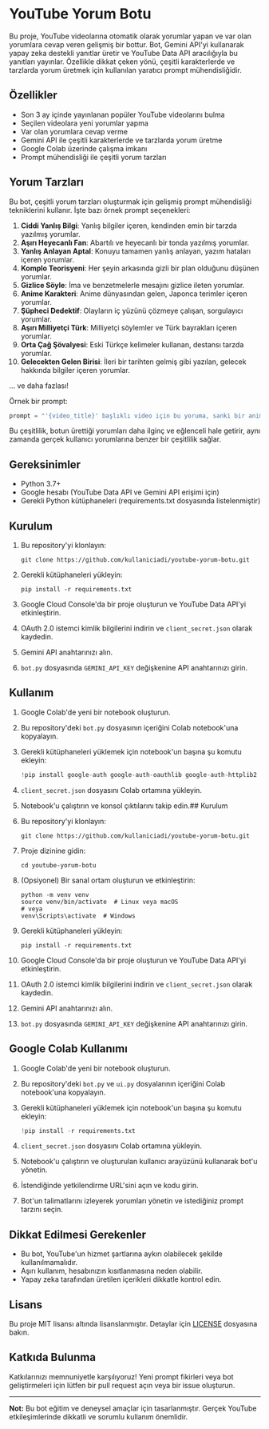 # YouTube Yorum Botu

Bu proje, YouTube videolarına otomatik olarak yorumlar yapan ve var olan yorumlara cevap veren gelişmiş bir bottur. Bot, Gemini API'yi kullanarak yapay zeka destekli yanıtlar üretir ve YouTube Data API aracılığıyla bu yanıtları yayınlar. Özellikle dikkat çeken yönü, çeşitli karakterlerde ve tarzlarda yorum üretmek için kullanılan yaratıcı prompt mühendisliğidir.

## Özellikler

- Son 3 ay içinde yayınlanan popüler YouTube videolarını bulma
- Seçilen videolara yeni yorumlar yapma
- Var olan yorumlara cevap verme
- Gemini API ile çeşitli karakterlerde ve tarzlarda yorum üretme
- Google Colab üzerinde çalışma imkanı
- Prompt mühendisliği ile çeşitli yorum tarzları

## Yorum Tarzları

Bu bot, çeşitli yorum tarzları oluşturmak için gelişmiş prompt mühendisliği tekniklerini kullanır. İşte bazı örnek prompt seçenekleri:

1. **Ciddi Yanlış Bilgi**: Yanlış bilgiler içeren, kendinden emin bir tarzda yazılmış yorumlar.
2. **Aşırı Heyecanlı Fan**: Abartılı ve heyecanlı bir tonda yazılmış yorumlar.
3. **Yanlış Anlayan Aptal**: Konuyu tamamen yanlış anlayan, yazım hataları içeren yorumlar.
4. **Komplo Teorisyeni**: Her şeyin arkasında gizli bir plan olduğunu düşünen yorumlar.
5. **Gizlice Söyle**: İma ve benzetmelerle mesajını gizlice ileten yorumlar.
6. **Anime Karakteri**: Anime dünyasından gelen, Japonca terimler içeren yorumlar.
7. **Şüpheci Dedektif**: Olayların iç yüzünü çözmeye çalışan, sorgulayıcı yorumlar.
8. **Aşırı Milliyetçi Türk**: Milliyetçi söylemler ve Türk bayrakları içeren yorumlar.
9. **Orta Çağ Şövalyesi**: Eski Türkçe kelimeler kullanan, destansı tarzda yorumlar.
10. **Gelecekten Gelen Birisi**: İleri bir tarihten gelmiş gibi yazılan, gelecek hakkında bilgiler içeren yorumlar.

... ve daha fazlası!

Örnek bir prompt:

```python
prompt = "'{video_title}' başlıklı video için bu yoruma, sanki bir anime karakteriymişsin ve burası bir anime dünyasıymış gibi cevap ver. Konuşmalarında Japonca kelimeler kullan ama romaji ile yaz bunları. Ayrıca bazı popüler animelere gönderme de yapabilirsin. (maksimum 200 karakter): {comment}"
```

Bu çeşitlilik, botun ürettiği yorumları daha ilginç ve eğlenceli hale getirir, aynı zamanda gerçek kullanıcı yorumlarına benzer bir çeşitlilik sağlar.

## Gereksinimler

- Python 3.7+
- Google hesabı (YouTube Data API ve Gemini API erişimi için)
- Gerekli Python kütüphaneleri (requirements.txt dosyasında listelenmiştir)

## Kurulum

1. Bu repository'yi klonlayın:
   ```
   git clone https://github.com/kullaniciadi/youtube-yorum-botu.git
   ```

2. Gerekli kütüphaneleri yükleyin:
   ```
   pip install -r requirements.txt
   ```

3. Google Cloud Console'da bir proje oluşturun ve YouTube Data API'yi etkinleştirin.

4. OAuth 2.0 istemci kimlik bilgilerini indirin ve `client_secret.json` olarak kaydedin.

5. Gemini API anahtarınızı alın.

6. `bot.py` dosyasında `GEMINI_API_KEY` değişkenine API anahtarınızı girin.

## Kullanım

1. Google Colab'de yeni bir notebook oluşturun.

2. Bu repository'deki `bot.py` dosyasının içeriğini Colab notebook'una kopyalayın.

3. Gerekli kütüphaneleri yüklemek için notebook'un başına şu komutu ekleyin:
   ```python
   !pip install google-auth google-auth-oauthlib google-auth-httplib2 google-api-python-client google-generativeai
   ```

4. `client_secret.json` dosyasını Colab ortamına yükleyin.

5. Notebook'u çalıştırın ve konsol çıktılarını takip edin.## Kurulum

1. Bu repository'yi klonlayın:
   ```
   git clone https://github.com/kullaniciadi/youtube-yorum-botu.git
   ```

2. Proje dizinine gidin:
   ```
   cd youtube-yorum-botu
   ```

3. (Opsiyonel) Bir sanal ortam oluşturun ve etkinleştirin:
   ```
   python -m venv venv
   source venv/bin/activate  # Linux veya macOS
   # veya
   venv\Scripts\activate  # Windows
   ```

4. Gerekli kütüphaneleri yükleyin:
   ```
   pip install -r requirements.txt
   ```

5. Google Cloud Console'da bir proje oluşturun ve YouTube Data API'yi etkinleştirin.

6. OAuth 2.0 istemci kimlik bilgilerini indirin ve `client_secret.json` olarak kaydedin.

7. Gemini API anahtarınızı alın.

8. `bot.py` dosyasında `GEMINI_API_KEY` değişkenine API anahtarınızı girin.

## Google Colab Kullanımı

1. Google Colab'de yeni bir notebook oluşturun.

2. Bu repository'deki `bot.py` ve `ui.py` dosyalarının içeriğini Colab notebook'una kopyalayın.

3. Gerekli kütüphaneleri yüklemek için notebook'un başına şu komutu ekleyin:
   ```python
   !pip install -r requirements.txt
   ```

4. `client_secret.json` dosyasını Colab ortamına yükleyin.

5. Notebook'u çalıştırın ve oluşturulan kullanıcı arayüzünü kullanarak bot'u yönetin.

6. İstendiğinde yetkilendirme URL'sini açın ve kodu girin.

7. Bot'un talimatlarını izleyerek yorumları yönetin ve istediğiniz prompt tarzını seçin.

## Dikkat Edilmesi Gerekenler

- Bu bot, YouTube'un hizmet şartlarına aykırı olabilecek şekilde kullanılmamalıdır.
- Aşırı kullanım, hesabınızın kısıtlanmasına neden olabilir.
- Yapay zeka tarafından üretilen içerikleri dikkatle kontrol edin.

## Lisans

Bu proje MIT lisansı altında lisanslanmıştır. Detaylar için [LICENSE](LICENSE) dosyasına bakın.

## Katkıda Bulunma

Katkılarınızı memnuniyetle karşılıyoruz! Yeni prompt fikirleri veya bot geliştirmeleri için lütfen bir pull request açın veya bir issue oluşturun.

---

**Not:** Bu bot eğitim ve deneysel amaçlar için tasarlanmıştır. Gerçek YouTube etkileşimlerinde dikkatli ve sorumlu kullanım önemlidir.
